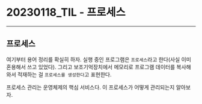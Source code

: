 # 20230118_TIL - 프로세스

---

## 프로세스

여기부터 용어 정리를 확실히 하자. 실행 중인 프로그램은 `프로세스`라고 한다(사실 이미 혼용해서 쓰고 있었다). 그리고 보조기억장치에서 메모리로 프로그램 데이터를 복사해와서 적재하는 걸 `프로세스를 생성한다`고 표현한다.

프로세스 관리는 운영체제의 핵심 서비스다. 이 프로세스가 어떻게 관리되는지 알아보자.